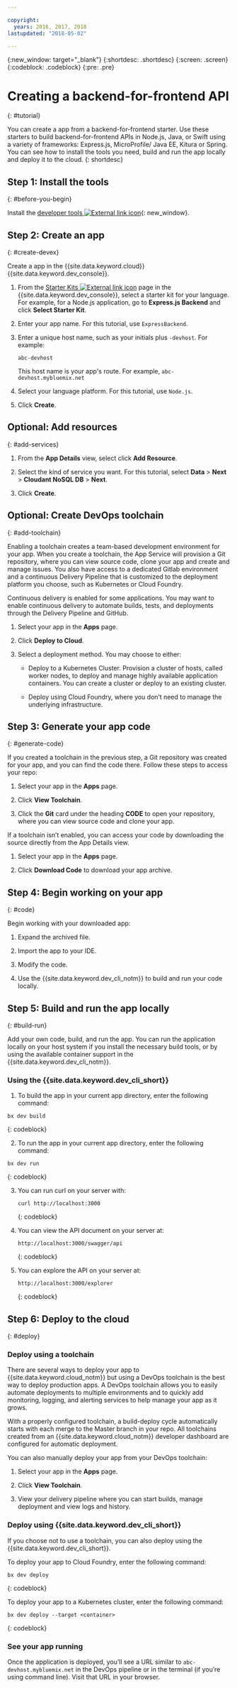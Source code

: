 ```yaml
---

copyright:
  years: 2016, 2017, 2018
lastupdated: "2018-05-02"

---
```


{:new_window: target="_blank"}
{:shortdesc: .shortdesc}
{:screen: .screen}
{:codeblock: .codeblock}
{:pre: .pre}

# Creating a backend-for-frontend API
{: #tutorial}

You can create a app from a backend-for-frontend starter. Use these starters to build backend-for-frontend APIs in Node.js, Java, or Swift using a variety of frameworks: Express.js, MicroProfile/ Java EE, Kitura or Spring. You can see how to install the tools you need, build and run the app locally and deploy it to the cloud.
{: shortdesc}

## Step 1: Install the tools
{: #before-you-begin}

Install the [developer tools ![External link icon](../../icons/launch-glyph.svg "External link icon")](https://github.com/IBM-Bluemix/ibm-cloud-developer-tools){: new_window}.

## Step 2: Create an app
{: #create-devex}

Create a app in the {{site.data.keyword.cloud}} {{site.data.keyword.dev_console}}.

1. From the [Starter Kits ![External link icon](../../icons/launch-glyph.svg "External link icon")](https://console.ng.bluemix.net/developer/appservice/starter-kits/) page in the {{site.data.keyword.dev_console}}, select a starter kit for your language. For example, for a Node.js application, go to **Express.js Backend** and click **Select Starter Kit**.

2. Enter your app name. For this tutorial, use `ExpressBackend`.

3. Enter a unique host name, such as your initials plus `-devhost`. For example:

	```
	abc-devhost
	```

	This host name is your app's route. For example, `abc-devhost.mybluemix.net`

4. Select your language platform. For this tutorial, use `Node.js`.

5. Click **Create**.

## Optional: Add resources
{: #add-services}

1. From the **App Details** view, select click **Add Resource**.

2. Select the kind of service you want. For this tutorial, select **Data** > **Next** > **Cloudant NoSQL DB** > **Next**.

3. Click **Create**.

## Optional: Create DevOps toolchain
{: #add-toolchain}

Enabling a toolchain creates a team-based development environment for your app. When you create a toolchain, the App Service will provision a Git repository, where you can view source code, clone your app and create and manage issues. You also have access to a dedicated Gitlab environment and a continuous Delivery Pipeline that is customized to the deployment platform you choose, such as Kubernetes or Cloud Foundry.

Continuous delivery is enabled for some applications. You may want to enable continuous delivery to automate builds, tests, and deployments through the Delivery Pipeline and GitHub.

1. Select your app in the **Apps** page.

2. Click **Deploy to Cloud**.

3. Select a deployment method. You may choose to either:

	* Deploy to a Kubernetes Cluster. Provision a cluster of hosts, called worker nodes, to deploy and manage highly available application containers. You can create a cluster or deploy to an existing cluster.

	* Deploy using Cloud Foundry, where you don’t need to manage the underlying infrastructure.

## Step 3: Generate your app code
{: #generate-code}

If you created a toolchain in the previous step, a Git repository was created for your app, and you can find the code there. Follow these steps to access your repo:

1. Select your app in the **Apps** page.

2. Click **View Toolchain**.

3. Click the **Git** card under the heading **CODE** to open your repository, where you can view source code and clone your app.

If a toolchain isn’t enabled, you can access your code by downloading the source directly from the App Details view.

1. Select your app in the **Apps** page.

2. Click **Download Code** to download your app archive.

## Step 4: Begin working on your app
{: #code}

Begin working with your downloaded app:

1. Expand the archived file.

2. Import the app to your IDE.

3. Modify the code.

4. Use the {{site.data.keyword.dev_cli_notm}} to build and run your code locally.

## Step 5: Build and run the app locally
{: #build-run}

Add your own code, build, and run the app. You can run the application locally on your host system if you install the necessary build tools, or by using the available container support in the {{site.data.keyword.dev_cli_notm}}.

### Using the {{site.data.keyword.dev_cli_short}}

1. To build the app in your current app directory, enter the following command:

  ```
  bx dev build
  ```
  {: codeblock}

2. To run the app in your current app directory, enter the following command:

  ```
  bx dev run
  ```
  {: codeblock}

3. You can run curl on your server with:

   ```
   curl http://localhost:3000
   ```
   {: codeblock}

4. You can view the API document on your server at:

   ```
   http://localhost:3000/swagger/api
   ```
   {: codeblock}

5. You can explore the API on your server at:

   ```
   http://localhost:3000/explorer
   ```
   {: codeblock}

## Step 6: Deploy to the cloud
{: #deploy}

### Deploy using a toolchain
There are several ways to deploy your app to {{site.data.keyword.cloud_notm}} but using a DevOps toolchain is the best way to deploy production apps.  A DevOps toolchain allows you to easily automate deployments to multiple environments and to quickly add monitoring, logging, and alerting services to help manage your app as it grows.

With a properly configured toolchain, a build-deploy cycle automatically starts with each merge to the Master branch in your repo. All toolchains created from an {{site.data.keyword.cloud_notm}} developer dashboard are configured for automatic deployment.

You can also manually deploy your app from your DevOps toolchain:

1. Select your app in the **Apps** page.

2. Click **View Toolchain**.

3. View your delivery pipeline where you can start builds, manage deployment and view logs and history.

### Deploy using {{site.data.keyword.dev_cli_short}}
If you choose not to use a toolchain, you can also deploy using the {{site.data.keyword.dev_cli_short}}.

To deploy your app to Cloud Foundry, enter the following command:

  ```
  bx dev deploy
  ```
  {: codeblock}

To deploy your app to a Kubernetes cluster, enter the following command:

```
bx dev deploy --target <container>
```
{: codeblock}

### See your app running
Once the application is deployed, you’ll see a URL similar to `abc-devhost.mybluemix.net` in the DevOps pipeline or in the terminal (if you’re using command line). Visit that URL in your browser.